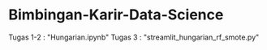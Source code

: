 # Bimbingan-Karir-Data-Science
Tugas 1-2 : "Hungarian.ipynb"
Tugas 3 : "streamlit_hungarian_rf_smote.py"
